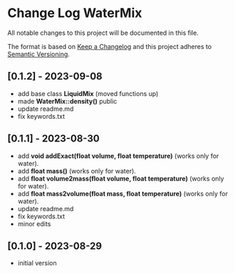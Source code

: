 # Change Log WaterMix

All notable changes to this project will be documented in this file.

The format is based on [Keep a Changelog](http://keepachangelog.com/)
and this project adheres to [Semantic Versioning](http://semver.org/).


## [0.1.2] - 2023-09-08
- add base class **LiquidMix** (moved functions up)
- made **WaterMix::density()** public
- update readme.md
- fix keywords.txt


## [0.1.1] - 2023-08-30
- add **void addExact(float volume, float temperature)** (works only for water).
- add **float mass()** (works only for water).
- add **float volume2mass(float volume, float temperature)** (works only for water).
- add **float mass2volume(float mass, float temperature)** (works only for water).
- update readme.md
- fix keywords.txt
- minor edits

## [0.1.0] - 2023-08-29
- initial version


